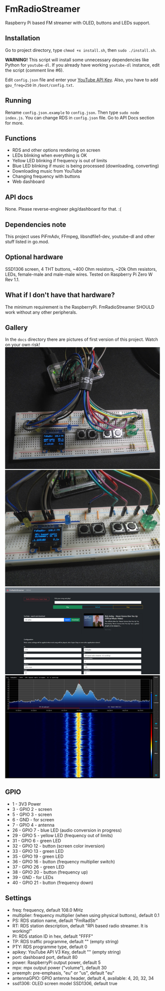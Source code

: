 # FmRadioStreamer

Raspberry Pi based FM streamer with OLED, buttons and LEDs support.

## Installation

Go to project directory, type `chmod +x install.sh`, then `sudo ./install.sh`.

**WARNING!** This script will install some unnecessary dependencies like Python for `youtube-dl`. If you already have
working `youtube-dl` instance, edit the script (comment line #6).

Edit `config.json` file and enter your [YouTube API Key](https://developers.google.com/youtube/v3/getting-started).
Also, you have to add `gpu_freq=250` in `/boot/config.txt`.

## Running

Rename `config.json.example` to `config.json`. Then type `sudo node index.js`. You can change RDS in `config.json` file.
Go to API Docs section for more.

## Functions

- RDS and other options rendering on screen
- LEDs blinking when everything is OK
- Yellow LED blinking if frequency is out of limits
- Blue LED blinking if music is being processed (downloading, converting)
- Downloading music from YouTube
- Changing frequency with buttons
- Web dashboard

## API docs

None. Please reverse-engineer pkg/dashboard for that. :(

## Dependencies note

This project uses PiFmAdv, FFmpeg, libsndfile1-dev, youtube-dl and other stuff listed in go.mod.

## Optional hardware

SSD1306 screen, 4 THT buttons, ~400 Ohm resistors, ~20k Ohm resistors, LEDs, female-male and male-male wires. Tested on
Raspberry Pi Zero W Rev 1.1.

## What if I don't have that hardware?

The minimum requirement is the RaspberryPi. FmRadioStreamer SHOULD work without any other peripherals.

## Gallery

In the `docs` directory there are pictures of first version of this project. Watch on your own risk!
![Image](docs/hwv2rev2_1.jpg?raw=true "Image")
![Image](docs/hwv2rev2_2.jpg?raw=true "Image")
![Image](docs/dashboard.png?raw=true "Dashboard screenshot")
![Image](docs/sdrsharp.png?raw=true "SDR# screenshot")

## GPIO

- 1 - 3V3 Power
- 3 - GPIO 2 - screen
- 5 - GPIO 3 - screen
- 6 - GND - for screen
- 7 - GPIO 4 - antenna
- 26 - GPIO 7 - blue LED (audio conversion in progress)
- 29 - GPIO 5 - yellow LED (frequency out of limits)
- 31 - GPIO 6 - green LED
- 32 - GPIO 12 - button (screen color inversion)
- 33 - GPIO 13 - green LED
- 35 - GPIO 19 - green LED
- 36 - GPIO 16 - button (frequency multiplier switch)
- 37 - GPIO 26 - green LED
- 38 - GPIO 20 - button (frequency up)
- 39 - GND - for LEDs
- 40 - GPIO 21 - button (frequency down)

## Settings

- freq: frequency, default 108.0 MHz
- multiplier: frequency multiplier (when using physical buttons), default 0.1
- PS: RDS station name, default "FmRadStr"
- RT: RDS station description, default "RPi based radio streamer. It is working!"
- PI: RDS station ID in hex, default "FFFF"
- TP: RDS traffic programme, default "" (empty string)
- PTY: RDS programme type, default 0
- apikey: YouTube API V3 Key, default "" (empty string)
- port: dashboard port, default 80
- power: RaspberryPi output power, default 5
- mpx: mpx output power ("volume"), default 30
- preemph: pre-emphasis, "eu" or "us", default "eu"
- antennaGPIO: GPIO antenna header, default 4, available: 4, 20, 32, 34
- ssd1306: OLED screen model SSD1306, default true